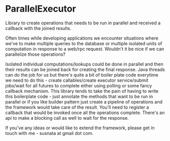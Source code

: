ParallelExecutor
================

Library to create operations that needs to be run in parallel and received a callback with the joined results.

Often times while developing applications we encounter situations where we've to make multiple queries to the database or multiple isolated units of computation in response to a web/rpc request. Wouldn't it be nice if we can parallelize those operations?

Isolated individual computations/lookups could be done in parallel and then their results can be joined back for creating the final response. Java threads can do the job for us but there's quite a bit of boiler plate code everytime we need to do this - create callables/create executor service/submit jobs/wait for all futures to complete either using polling or some fancy callback mechanism. This library tends to take the pain of having to write this boilerplate code - 
just annotate the methods that want to be run in parallel or if you like builder pattern just create a pipeline of operations and the framework would take care of the result. You'll need to register a callback that would be invoked once all the operations complete. There's an api to make a blocking call as well to wait for the response.

If you've any ideas or would like to extend the framework, please get in touch with me - susnata at gmail dot com.

